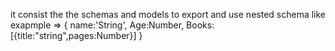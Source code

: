 it consist the the schemas and models to export and use 
nested schema like 
exapmple =>
{
    name:'String',
    Age:Number,
    Books:[{title:"string",pages:Number}]
}